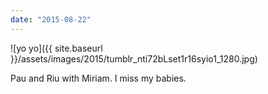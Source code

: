 ```yaml
---
date: "2015-08-22"
---
```


![yo yo]({{ site.baseurl }}/assets/images/2015/tumblr_nti72bLset1r16syio1_1280.jpg)

Pau and Riu with Miriam. I miss my babies.
